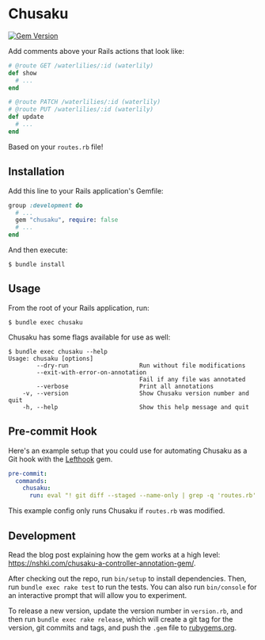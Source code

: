 # Chusaku

[![Gem Version](https://badge.fury.io/rb/chusaku.svg)](https://badge.fury.io/rb/chusaku)

Add comments above your Rails actions that look like:

```ruby
# @route GET /waterlilies/:id (waterlily)
def show
  # ...
end

# @route PATCH /waterlilies/:id (waterlily)
# @route PUT /waterlilies/:id (waterlily)
def update
  # ...
end
```

Based on your `routes.rb` file!


## Installation

Add this line to your Rails application's Gemfile:

```ruby
group :development do
  # ...
  gem "chusaku", require: false
  # ...
end
```

And then execute:

```
$ bundle install
```


## Usage

From the root of your Rails application, run:

```
$ bundle exec chusaku
```

Chusaku has some flags available for use as well:

```
$ bundle exec chusaku --help
Usage: chusaku [options]
        --dry-run                    Run without file modifications
        --exit-with-error-on-annotation
                                     Fail if any file was annotated
        --verbose                    Print all annotations
    -v, --version                    Show Chusaku version number and quit
    -h, --help                       Show this help message and quit
```


## Pre-commit Hook

Here's an example setup that you could use for automating Chusaku as a Git hook
with the [Lefthook](https://github.com/Arkweid/lefthook) gem.

```yaml
pre-commit:
  commands:
    chusaku:
      run: eval "! git diff --staged --name-only | grep -q 'routes.rb' && exit 0 || bundle exec chusaku --exit-with-error-on-annotation"
```

This example config only runs Chusaku if `routes.rb` was modified.


## Development

Read the blog post explaining how the gem works at a high level:
https://nshki.com/chusaku-a-controller-annotation-gem/.

After checking out the repo, run `bin/setup` to install dependencies. Then, run
`bundle exec rake test` to run the tests. You can also run `bin/console` for an
interactive prompt that will allow you to experiment.

To release a new version, update the version number in `version.rb`, and then
run `bundle exec rake release`, which will create a git tag for the version,
git commits and tags, and push the `.gem` file to
[rubygems.org](https://rubygems.org).
